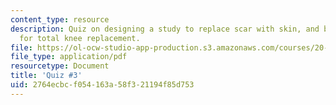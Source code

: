 ```yaml
---
content_type: resource
description: Quiz on designing a study to replace scar with skin, and biomaterials
  for total knee replacement.
file: https://ol-ocw-studio-app-production.s3.amazonaws.com/courses/20-441j-biomaterials-tissue-interactions-fall-2009/2764ecbcf054163a58f321194f85d753_MIT20_441JF09_quiz3.pdf
file_type: application/pdf
resourcetype: Document
title: 'Quiz #3'
uid: 2764ecbc-f054-163a-58f3-21194f85d753
---
```

